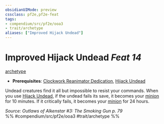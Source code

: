 ```yaml
---
obsidianUIMode: preview
cssclass: pf2e,pf2e-feat
tags:
- compendium/src/pf2e/ooa3
- trait/archetype
aliases: ["Improved Hijack Undead"]
---
```

# Improved Hijack Undead  *Feat 14*  
[archetype](../../rules/traits/archetype.md)  

- **Prerequisites**: [Clockwork Reanimator Dedication](clockwork-reanimator-dedication-ooa3.md), [Hijack Undead](hijack-undead-ooa3.md)

Undead creatures find it all but impossible to resist your commands. When you use [Hijack Undead](hijack-undead-ooa3.md), if the undead fails its save, it becomes your [minion](../../rules/traits/minion.md) for 10 minutes. If it critically fails, it becomes your [minion](../../rules/traits/minion.md) for 24 hours.

*Source: Outlaws of Alkenstar #3: The Smoking Gun p. 79*  
%% #compendium/src/pf2e/ooa3 #trait/archetype %%